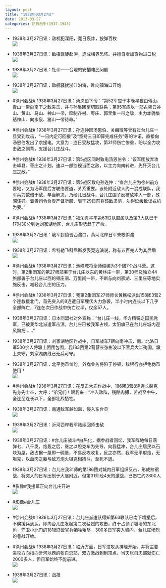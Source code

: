 ```yaml
---
layout: post
title: "1938年03月27日"
date: 2013-03-27
categories: 抗日战争(1937-1945)
---
```


<meta name="referrer" content="no-referrer" />

- 1938年3月27日讯：敌机犯溧阳，竟日轰炸，投弹百枚 <br/><img src="https://ww3.sinaimg.cn/large/aca367d8jw1e34pynpr55j.jpg" />

- 1938年3月27日讯：敌招匪徒赴沪，造成租界恐怖。并擅自增加货物进口税 <br/><img src="https://ww2.sinaimg.cn/large/aca367d8jw1e34oivk87aj.jpg" />

- 1938年3月27日讯：社评——合理的安插难民问题 <br/><img src="https://ww1.sinaimg.cn/large/aca367d8jw1e34o8auhacj.jpg" />

- 1938年3月27日讯：敌舰骚扰浙江沿海，昨向镇海口开炮 <br/><img src="https://ww1.sinaimg.cn/large/aca367d8jw1e34mht7v9hj.jpg" />

- #徐州会战# 1938年3月27日讯：汤恩伯下令：“第52军应于本晚星夜由傅山、青山一带向南下之敌夹击，并与孙集团军切取联系；第85军应以一部占领云谷山、黄山、马山、神山一带，牵制齐村、枣庄、郭里集一带之敌，主力本晚集结神山、向水泉、猪山一带待命。”  

- #徐州会战# 1938年3月27日讯：孙连仲因汤恩伯、关麟徵等曾有过台儿庄一旦受到攻击，“一日内定可回援”及“坚持三日即算完成任务”等的许诺，直接向汤恩伯发出了求援电。大意为：连日受敌猛攻，第31师伤亡惨重，盼以全力攻击敌之侧背，支援台儿庄战斗。 

- #徐州会战# 1938年3月27日讯：第5战区同时致电汤恩伯令：“该军团放弃攻击峄县、枣庄之计划，速以一部监视当面之敌，以主力向南转进，先歼灭台儿庄之敌。” 

- #徐州会战# 1938年3月27日讯：第5战区致电孙连仲：“查台儿庄为徐州前方要地，又为汤军团后方联络要道，关系重要。该处附近敌人约一混成联队，我军兵力数倍于敌，早当解决，乃经几日战斗，台儿庄围子反被敌冲入一部，殊深诧异。着贵司令负责严督所部，限于29日前将该敌肃清，勿得延缓致误戎机为要。” 

- #徐州会战# 1938年3月27日讯：福荣真平率第63联队直属队及第3大队已于17时30分到达刘家湖地区，台儿庄形势趋于严峻。  

- 1938年3月27日讯：我军封锁晋西渡口，黄河北岸日军未敢偷渡 <br/><img src="https://ww2.sinaimg.cn/large/aca367d8jw1e34hajz2puj.jpg" />

- 1938年3月27日讯：希特勒飞科尼斯发表竞选演说，称有五百完人为其后盾 <br/><img src="https://ww1.sinaimg.cn/large/aca367d8jw1e34fk7rogrj.jpg" />

- #徐州会战# 1938年3月27日讯：池峰城将全师缩编为3个团7个战斗营。这时，第2集团军的第27师部署于台儿庄以东的黄林庄一带，第30师及独立44旅部署于台儿庄以西的顿庄闸、万里闸一带，不断与向刘家湖、三里庄等地实施反击，减轻台儿庄的压力。 

- #徐州会战# 1938年3月27日讯：我第2集团军27师师长黄樵松派出158团3营2个连救援北门，首先突入的8连遭日军埋伏火力急袭，半小时内连长以下几乎全部阵亡，7连在次日作战中伤亡过半，仅余57人。 

- 1938年3月27日讯：日本同盟社对外宣称：“台儿庄一线，华方精锐之国民党军，已被我华北派遣军击溃。台儿庄已被我军占领，太阳旗已在台儿庄城内迎风飘扬……” 

- 1938年3月27日讯：刘家湖地区作战中，日军战车7辆向南冲击，南、北洛日军500余人将墩上团团包围，我183团第2营营长张彬波以下官兵大半殉国，墩上失守，刘家湖防线已无兵可守。 

- 1938年3月27日讯：北平伪币纠纷，外商业务将陷于停顿，敌银行亦拒绝伪币使用！ <br/><img src="https://ww1.sinaimg.cn/large/aca367d8jw1e348h9yki6j.jpg" />

- #徐州会战# 1938年3月27日讯：在反击大庙作战中，186团3营8连连长裴克先身先士卒，大呼：“弟兄们！跟我来！”冲入敌阵，残酷肉搏，苦战至中午，全连至连长以下，全部壮烈牺牲。 

- 1938年3月27日讯：南通敌军越如皋，侵入东台县 <br/><img src="https://ww2.sinaimg.cn/large/aca367d8jw1e346w19q0jj.jpg" />

- 1938年3月27日讯：沂河西岸我军陆续回师击敌 <br/><img src="https://ww4.sinaimg.cn/large/aca367d8jw1e3455pg0g1j.jpg" />

- 1938年3月27日讯：#台儿庄战斗#白热化，据参战者回忆，我军阵地每日落弹七、八千发，炮轰之后，继之以坦克车为先导，向我猛冲，台儿庄居民以石块为屋，敌占据一屋即一碉堡，不易反攻收复，反之亦然，我军无平射炮，无坦克，以血肉之躯与敌方炮火坦克相搏斗，至死不退。 

- 1938年3月27日讯：台儿庄我31师的第186团对城内日军组织反击，形成拉锯战，将突入的日军压制于大庙附近。但第31师经4天的激战，已伤亡约2800人 

- #影像#我援军正向台儿庄开进 <br/><img src="https://ww3.sinaimg.cn/large/aca367d8jw1e340k5z7emj.jpg" />

- #影像#台儿庄 <br/><img src="https://ww2.sinaimg.cn/large/aca367d8jw1e340h0rknbj.jpg" />

- #徐州会战# 1938年3月27日讯：台儿庄派遣队得知第63联队已南下增援后，不俟援兵到达，即向台儿庄发起第二次猛烈的攻击，终于占领了城墙的东北角，守卫小北门的181团3营官兵牺牲殆尽，300多日军突入城内，台儿庄惨烈的巷战开始。 

- #徐州会战# 1938年3月27日讯：临沂方面，日军进攻从拂晓开始，并将主要进攻方向指向沂河以西的张自忠部，双方激战到到顶点，当天张自忠部就伤亡2000多人，但日军始终不能前进。 <br/><img src="https://ww1.sinaimg.cn/large/aca367d8jw1e33ysq1kexj.jpg" />

- 1938年3月27日讯：战报 <br/><img src="https://ww1.sinaimg.cn/large/aca367d8jw1e33y7tzrx6j.jpg" />

